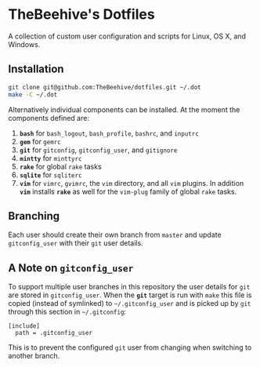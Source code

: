 # TheBeehive's Dotfiles

A collection of custom user configuration and scripts for Linux, OS X, and
Windows.

## Installation

```sh
git clone git@github.com:TheBeehive/dotfiles.git ~/.dot
make -C ~/.dot
```

Alternatively individual components can be installed. At the moment the
components defined are:
  1. **`bash`** for `bash_logout`, `bash_profile`, `bashrc`, and `inputrc`
  2. **`gem`** for `gemrc`
  3. **`git`** for `gitconfig`, `gitconfig_user`, and `gitignore`
  4. **`mintty`** for `minttyrc`
  5. **`rake`** for global `rake` tasks
  6. **`sqlite`** for `sqliterc`
  7. **`vim`** for `vimrc`, `gvimrc`, the `vim` directory, and all `vim`
     plugins. In addition **`vim`** installs **`rake`** as well for the
     `vim-plug` family of global `rake` tasks.

## Branching

Each user should create their own branch from `master` and update
`gitconfig_user` with their `git` user details.

## A Note on `gitconfig_user`

To support multiple user branches in this repository the user details for `git`
are stored in `gitconfig_user`. When the **`git`** target is run with `make`
this file is copied (instead of symlinked) to `~/.gitconfig_user` and is picked
up by `git` through this section in `~/.gitconfig`:

```gitconfig
[include]
  path = .gitconfig_user
```

This is to prevent the configured `git` user from changing when switching to
another branch.
